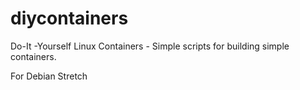 # diycontainers
Do-It -Yourself Linux Containers - Simple scripts for building simple containers.

For Debian Stretch
